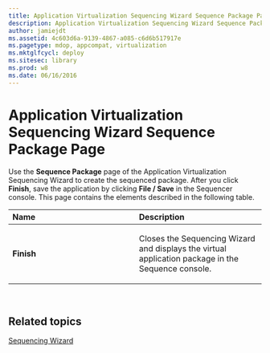 ```yaml
---
title: Application Virtualization Sequencing Wizard Sequence Package Page
description: Application Virtualization Sequencing Wizard Sequence Package Page
author: jamiejdt
ms.assetid: 4c603d6a-9139-4867-a085-c6d6b517917e
ms.pagetype: mdop, appcompat, virtualization
ms.mktglfcycl: deploy
ms.sitesec: library
ms.prod: w8
ms.date: 06/16/2016
---
```



# Application Virtualization Sequencing Wizard Sequence Package Page


Use the **Sequence Package** page of the Application Virtualization Sequencing Wizard to create the sequenced package. After you click **Finish**, save the application by clicking **File / Save** in the Sequencer console. This page contains the elements described in the following table.

<table>
<colgroup>
<col width="50%" />
<col width="50%" />
</colgroup>
<thead>
<tr class="header">
<th align="left">Name</th>
<th align="left">Description</th>
</tr>
</thead>
<tbody>
<tr class="odd">
<td align="left"><p><strong>Finish</strong></p></td>
<td align="left"><p>Closes the Sequencing Wizard and displays the virtual application package in the Sequence console.</p></td>
</tr>
</tbody>
</table>

 

## Related topics


[Sequencing Wizard](sequencing-wizard.md)

 

 





